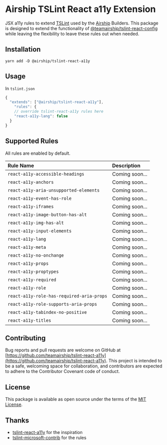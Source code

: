 # Airship TSLint React a11y Extension

JSX a11y rules to extend [TSLint](https://palantir.github.io/tslint/) used by the [Airship](https://teamairship.com) Builders. This package is designed to extend the functionality of [@teamairship/tslint-react-config](https://github.com/teamairship/tslint-react-config) while leaving the flexibility to leave these rules out when needed.

## Installation

`yarn add -D @airship/tslint-react-a11y`

## Usage

In `tslint.json`

```js
{
  "extends": ["@airship/tslint-react-a11y"],
    "rules": {
    // override tslint-react-a11y rules here
    "react-a11y-lang": false
  }
}
```

## Supported Rules

All rules are enabled by default.

| Rule Name                                 | Description    |
| :---------------------------------------- | :------------- |
| `react-a11y-accessible-headings`          | Coming soon... |
| `react-a11y-anchors`                      | Coming soon... |
| `react-a11y-aria-unsupported-elements`    | Coming soon... |
| `react-a11y-event-has-role`               | Coming soon... |
| `react-a11y-iframes`                      | Coming soon... |
| `react-a11y-image-button-has-alt`         | Coming soon... |
| `react-a11y-img-has-alt`                  | Coming soon... |
| `react-a11y-input-elements`               | Coming soon... |
| `react-a11y-lang`                         | Coming soon... |
| `react-a11y-meta`                         | Coming soon... |
| `react-a11y-no-onchange`                  | Coming soon... |
| `react-a11y-props`                        | Coming soon... |
| `react-a11y-proptypes`                    | Coming soon... |
| `react-a11y-required`                     | Coming soon... |
| `react-a11y-role`                         | Coming soon... |
| `react-a11y-role-has-required-aria-props` | Coming soon... |
| `react-a11y-role-supports-aria-props`     | Coming soon... |
| `react-a11y-tabindex-no-positive`         | Coming soon... |
| `react-a11y-titles`                       | Coming soon... |

## Contributing

Bug reports and pull requests are welcome on GitHub at [https://github.com/teamairship/tslint-react-a11y](https://github.com/teamairship/tslint-react-a11y). This project is intended to be a safe, welcoming space for collaboration, and contributors are expected to adhere to the Contributor Covenant code of conduct.

## License

This package is available as open source under the terms of the [MIT License](https://github.com/teamairship/tslint-react-a11y/blob/master/LICENSE).

## Thanks

- [tslint-react-a11y](https://github.com/joaovieira/tslint-react-a11y) for the inspiration
- [tslint-microsoft-contrib](https://github.com/Microsoft/tslint-microsoft-contrib) for the rules